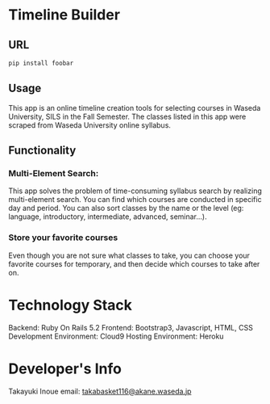# Timeline Builder

## URL
```bash
pip install foobar
```
## Usage
This app is an online timeline creation tools for selecting courses in Waseda University, SILS in the Fall Semester.
The classes listed in this app were scraped from Waseda University online syllabus.

## Functionality
### Multi-Element Search:      
This app solves the problem of time-consuming syllabus search by realizing multi-element search.
You can find which courses are conducted in specific day and period.
You can also sort classes by the name or the level (eg: language, introductory, intermediate, advanced, seminar...).

### Store your favorite courses
Even though you are not sure what classes to take, you can choose your favorite courses for temporary, and then decide which courses to take after on.

# Technology Stack
Backend: Ruby On Rails 5.2
Frontend: Bootstrap3, Javascript, HTML, CSS
Development Environment: Cloud9
Hosting Environment: Heroku

# Developer's Info
Takayuki Inoue
email: takabasket116@akane.waseda.jp
